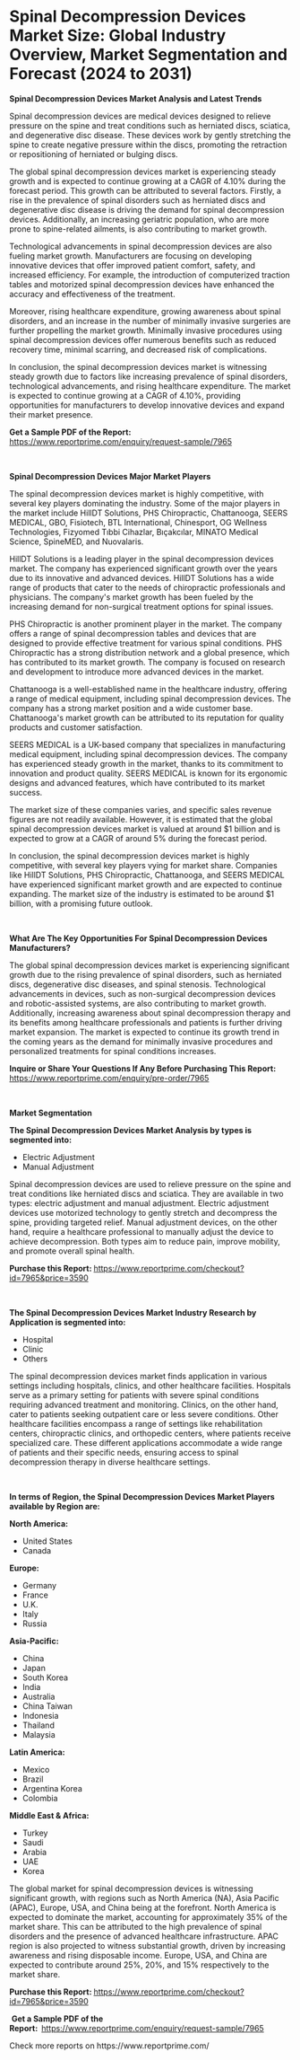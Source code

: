 <p><h1>Spinal Decompression Devices Market Size: Global Industry Overview, Market Segmentation and Forecast (2024 to 2031)</h1></p><p><strong>Spinal Decompression Devices Market Analysis and Latest Trends</strong></p>
<p><p>Spinal decompression devices are medical devices designed to relieve pressure on the spine and treat conditions such as herniated discs, sciatica, and degenerative disc disease. These devices work by gently stretching the spine to create negative pressure within the discs, promoting the retraction or repositioning of herniated or bulging discs.</p><p>The global spinal decompression devices market is experiencing steady growth and is expected to continue growing at a CAGR of 4.10% during the forecast period. This growth can be attributed to several factors. Firstly, a rise in the prevalence of spinal disorders such as herniated discs and degenerative disc disease is driving the demand for spinal decompression devices. Additionally, an increasing geriatric population, who are more prone to spine-related ailments, is also contributing to market growth.</p><p>Technological advancements in spinal decompression devices are also fueling market growth. Manufacturers are focusing on developing innovative devices that offer improved patient comfort, safety, and increased efficiency. For example, the introduction of computerized traction tables and motorized spinal decompression devices have enhanced the accuracy and effectiveness of the treatment.</p><p>Moreover, rising healthcare expenditure, growing awareness about spinal disorders, and an increase in the number of minimally invasive surgeries are further propelling the market growth. Minimally invasive procedures using spinal decompression devices offer numerous benefits such as reduced recovery time, minimal scarring, and decreased risk of complications.</p><p>In conclusion, the spinal decompression devices market is witnessing steady growth due to factors like increasing prevalence of spinal disorders, technological advancements, and rising healthcare expenditure. The market is expected to continue growing at a CAGR of 4.10%, providing opportunities for manufacturers to develop innovative devices and expand their market presence.</p></p>
<p><strong>Get a Sample PDF of the Report:&nbsp;</strong> <a href="https://www.reportprime.com/enquiry/request-sample/7965">https://www.reportprime.com/enquiry/request-sample/7965</a></p>
<p>&nbsp;</p>
<p><strong>Spinal Decompression Devices Major Market Players</strong></p>
<p><p>The spinal decompression devices market is highly competitive, with several key players dominating the industry. Some of the major players in the market include HillDT Solutions, PHS Chiropractic, Chattanooga, SEERS MEDICAL, GBO, Fisiotech, BTL International, Chinesport, OG Wellness Technologies, Fizyomed Tıbbi Cihazlar, Bıçakcılar, MINATO Medical Science, SpineMED, and Nuovalaris.</p><p>HillDT Solutions is a leading player in the spinal decompression devices market. The company has experienced significant growth over the years due to its innovative and advanced devices. HillDT Solutions has a wide range of products that cater to the needs of chiropractic professionals and physicians. The company's market growth has been fueled by the increasing demand for non-surgical treatment options for spinal issues.</p><p>PHS Chiropractic is another prominent player in the market. The company offers a range of spinal decompression tables and devices that are designed to provide effective treatment for various spinal conditions. PHS Chiropractic has a strong distribution network and a global presence, which has contributed to its market growth. The company is focused on research and development to introduce more advanced devices in the market.</p><p>Chattanooga is a well-established name in the healthcare industry, offering a range of medical equipment, including spinal decompression devices. The company has a strong market position and a wide customer base. Chattanooga's market growth can be attributed to its reputation for quality products and customer satisfaction.</p><p>SEERS MEDICAL is a UK-based company that specializes in manufacturing medical equipment, including spinal decompression devices. The company has experienced steady growth in the market, thanks to its commitment to innovation and product quality. SEERS MEDICAL is known for its ergonomic designs and advanced features, which have contributed to its market success.</p><p>The market size of these companies varies, and specific sales revenue figures are not readily available. However, it is estimated that the global spinal decompression devices market is valued at around $1 billion and is expected to grow at a CAGR of around 5% during the forecast period.</p><p>In conclusion, the spinal decompression devices market is highly competitive, with several key players vying for market share. Companies like HillDT Solutions, PHS Chiropractic, Chattanooga, and SEERS MEDICAL have experienced significant market growth and are expected to continue expanding. The market size of the industry is estimated to be around $1 billion, with a promising future outlook.</p></p>
<p>&nbsp;</p>
<p><strong>What Are The Key Opportunities For Spinal Decompression Devices Manufacturers?</strong></p>
<p><p>The global spinal decompression devices market is experiencing significant growth due to the rising prevalence of spinal disorders, such as herniated discs, degenerative disc diseases, and spinal stenosis. Technological advancements in devices, such as non-surgical decompression devices and robotic-assisted systems, are also contributing to market growth. Additionally, increasing awareness about spinal decompression therapy and its benefits among healthcare professionals and patients is further driving market expansion. The market is expected to continue its growth trend in the coming years as the demand for minimally invasive procedures and personalized treatments for spinal conditions increases.</p></p>
<p><strong>Inquire or Share Your Questions If Any Before Purchasing This Report:</strong> <a href="https://www.reportprime.com/enquiry/pre-order/7965">https://www.reportprime.com/enquiry/pre-order/7965</a></p>
<p>&nbsp;</p>
<p><strong>Market Segmentation</strong></p>
<p><strong>The Spinal Decompression Devices Market Analysis by types is segmented into:</strong></p>
<p><ul><li>Electric Adjustment</li><li>Manual Adjustment</li></ul></p>
<p><p>Spinal decompression devices are used to relieve pressure on the spine and treat conditions like herniated discs and sciatica. They are available in two types: electric adjustment and manual adjustment. Electric adjustment devices use motorized technology to gently stretch and decompress the spine, providing targeted relief. Manual adjustment devices, on the other hand, require a healthcare professional to manually adjust the device to achieve decompression. Both types aim to reduce pain, improve mobility, and promote overall spinal health.</p></p>
<p><strong>Purchase this Report:&nbsp;</strong><a href="https://www.reportprime.com/checkout?id=7965&price=3590">https://www.reportprime.com/checkout?id=7965&price=3590</a></p>
<p>&nbsp;</p>
<p><strong>The Spinal Decompression Devices Market Industry Research by Application is segmented into:</strong></p>
<p><ul><li>Hospital</li><li>Clinic</li><li>Others</li></ul></p>
<p><p>The spinal decompression devices market finds application in various settings including hospitals, clinics, and other healthcare facilities. Hospitals serve as a primary setting for patients with severe spinal conditions requiring advanced treatment and monitoring. Clinics, on the other hand, cater to patients seeking outpatient care or less severe conditions. Other healthcare facilities encompass a range of settings like rehabilitation centers, chiropractic clinics, and orthopedic centers, where patients receive specialized care. These different applications accommodate a wide range of patients and their specific needs, ensuring access to spinal decompression therapy in diverse healthcare settings.</p></p>
<p>&nbsp;</p>
<p><strong>In terms of Region, the Spinal Decompression Devices Market Players available by Region are:</strong></p>
<p>
    <p> <strong> North America: </strong>
        <ul>
            <li>United States</li>
            <li>Canada</li>
        </ul>
        </p> 
    <p> <strong> Europe: </strong>
        <ul>
            <li>Germany</li>
            <li>France</li>
            <li>U.K.</li>
            <li>Italy</li>
            <li>Russia</li>
        </ul>
        </p> 
    <p> <strong> Asia-Pacific: </strong>
        <ul>
            <li>China</li>
            <li>Japan</li>
            <li>South Korea</li>
            <li>India</li>
            <li>Australia</li>
            <li>China Taiwan</li>
            <li>Indonesia</li>
            <li>Thailand</li>
            <li>Malaysia</li>
        </ul>
        </p> 
    <p> <strong> Latin America: </strong>
        <ul>
            <li>Mexico</li>
            <li>Brazil</li>
            <li>Argentina Korea</li>
            <li>Colombia</li>
        </ul>
        </p> 
    <p> <strong> Middle East & Africa: </strong>
        <ul>
            <li>Turkey</li>
            <li>Saudi</li>
            <li>Arabia</li>
            <li>UAE</li>
            <li>Korea</li>
        </ul>
    </p>
    </p>
<p><p>The global market for spinal decompression devices is witnessing significant growth, with regions such as North America (NA), Asia Pacific (APAC), Europe, USA, and China being at the forefront. North America is expected to dominate the market, accounting for approximately 35% of the market share. This can be attributed to the high prevalence of spinal disorders and the presence of advanced healthcare infrastructure. APAC region is also projected to witness substantial growth, driven by increasing awareness and rising disposable income. Europe, USA, and China are expected to contribute around 25%, 20%, and 15% respectively to the market share.</p></p>
<p><strong>Purchase this Report: </strong><a href="https://www.reportprime.com/checkout?id=7965&price=3590">https://www.reportprime.com/checkout?id=7965&price=3590</a></p>
<p>&nbsp;<strong>Get a Sample PDF of the Report:&nbsp;&nbsp;</strong><a href="https://www.reportprime.com/enquiry/request-sample/7965">https://www.reportprime.com/enquiry/request-sample/7965</a></p>
<p><strong></strong></p>
<p>Check more reports on https://www.reportprime.com/</p>